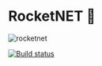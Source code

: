 # RocketNET :rocket:

![rocketnet](https://user-images.githubusercontent.com/8173605/35593564-e32fef90-0618-11e8-9d85-a4551ebc8fb4.jpg)

[![Build status](https://ci.appveyor.com/api/projects/status/se2q8m5lx2lkw8ex?svg=true)](https://ci.appveyor.com/project/Greenwood/rocketnet)